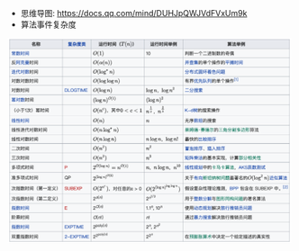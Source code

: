 - 思维导图: https://docs.qq.com/mind/DUHJpQWJVdFVxUm9k
- 算法事件复杂度

![image-20211212175329859](./img/image-time-complex.png)
